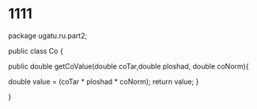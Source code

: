 1111
====
package ugatu.ru.part2;

public class Co {

public double getCoValue(double coTar,double ploshad, double coNorm){

double value = (coTar * ploshad * coNorm);
return value;
}

}

